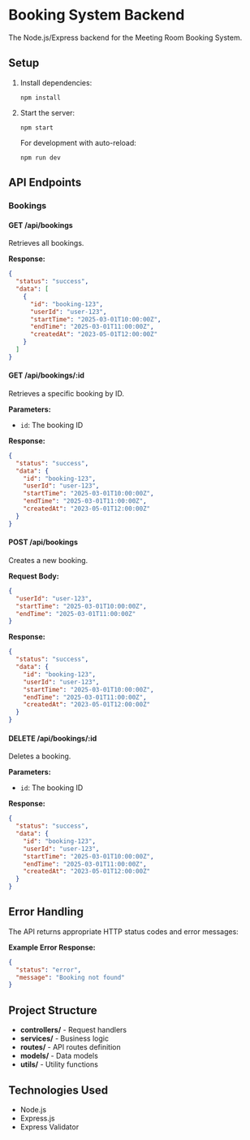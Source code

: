 # Booking System Backend

The Node.js/Express backend for the Meeting Room Booking System.

## Setup

1. Install dependencies:
   ```
   npm install
   ```

2. Start the server:
   ```
   npm start
   ```
   
   For development with auto-reload:
   ```
   npm run dev
   ```

## API Endpoints

### Bookings

#### GET /api/bookings
Retrieves all bookings.

**Response:**
```json
{
  "status": "success",
  "data": [
    {
      "id": "booking-123",
      "userId": "user-123",
      "startTime": "2025-03-01T10:00:00Z",
      "endTime": "2025-03-01T11:00:00Z",
      "createdAt": "2023-05-01T12:00:00Z"
    }
  ]
}
```

#### GET /api/bookings/:id
Retrieves a specific booking by ID.

**Parameters:**
- `id`: The booking ID

**Response:**
```json
{
  "status": "success",
  "data": {
    "id": "booking-123",
    "userId": "user-123",
    "startTime": "2025-03-01T10:00:00Z",
    "endTime": "2025-03-01T11:00:00Z",
    "createdAt": "2023-05-01T12:00:00Z"
  }
}
```

#### POST /api/bookings
Creates a new booking.

**Request Body:**
```json
{
  "userId": "user-123",
  "startTime": "2025-03-01T10:00:00Z",
  "endTime": "2025-03-01T11:00:00Z"
}
```

**Response:**
```json
{
  "status": "success",
  "data": {
    "id": "booking-123",
    "userId": "user-123",
    "startTime": "2025-03-01T10:00:00Z",
    "endTime": "2025-03-01T11:00:00Z",
    "createdAt": "2023-05-01T12:00:00Z"
  }
}
```

#### DELETE /api/bookings/:id
Deletes a booking.

**Parameters:**
- `id`: The booking ID

**Response:**
```json
{
  "status": "success",
  "data": {
    "id": "booking-123",
    "userId": "user-123",
    "startTime": "2025-03-01T10:00:00Z",
    "endTime": "2025-03-01T11:00:00Z",
    "createdAt": "2023-05-01T12:00:00Z"
  }
}
```

## Error Handling

The API returns appropriate HTTP status codes and error messages:

**Example Error Response:**
```json
{
  "status": "error",
  "message": "Booking not found"
}
```

## Project Structure

- **controllers/** - Request handlers
- **services/** - Business logic
- **routes/** - API routes definition
- **models/** - Data models
- **utils/** - Utility functions

## Technologies Used

- Node.js
- Express.js
- Express Validator 